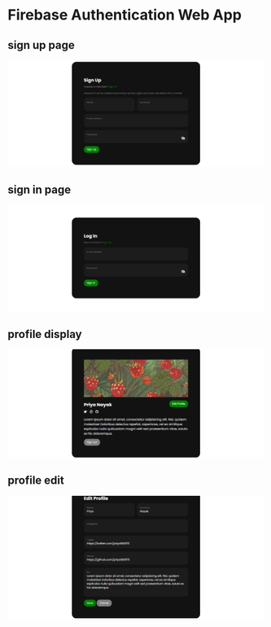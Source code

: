 # Firebase Authentication Web App

## sign up page
![signup-page](./design/signup.png)

## sign in page
![signin](./design/signin.png)

## profile display
![profile-display](./design/profiledisplay.png)

## profile edit 
![profile-edit](./design/profileedit.png)